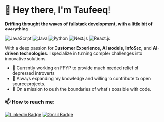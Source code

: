 # 👋 Hey there, I'm Taufeeq!
**Drifting throught the waves of fullstack development, with a little bit of everything**

![JavaScript](https://img.shields.io/badge/Code-JavaScript-informational?style=flat&logo=javascript&color=F7DF1E)
![Java](https://img.shields.io/badge/Code-Java-informational?style=flat&logo=java&color=FF0000)
![Python](https://img.shields.io/badge/Code-Python-informational?style=flat&logo=python&color=3776AB)
![Next.js](https://img.shields.io/badge/Framework-Next.js-informational?style=flat&logo=next.js&color=000000)
![React.js](https://img.shields.io/badge/Library-React.js-informational?style=flat&logo=react.js&color=ADD8E6)



With a deep passion for **Customer Experience, AI models, InfoSec,** and **AI-driven technologies**. I specialize in turning complex challenges into innovative solutions.

- 🔭 Currently working on FFYP to provide much needed relief of depressed introverts.
- 🌱 Always expanding my knowledge and willing to contribute to open source projects.
- 🚀 On a mission to push the boundaries of what's possible with code.

###  📫 How to reach me:

[![Linkedin Badge](https://img.shields.io/badge/-Taufeeq-blue?style=flat-square&logo=Linkedin&logoColor=white&link=https://www.linkedin.com/in/s-taufeeq-mustafa-281a13221/)](https://www.linkedin.com/in/s-taufeeq-mustafa-281a13221/)
[![Gmail Badge](https://img.shields.io/badge/Gmail-c14438?style=flat-square&logo=Gmail&logoColor=white&link=mailto:taufeeq.mustafa@gmail.com)](mailto:taufeeq.mustafa@gmail.com)



<!--
**taufeeq-mustafa/taufeeq-mustafa** is a ✨ _special_ ✨ repository because its `README.md` (this file) appears on your GitHub profile.

Here are some ideas to get you started:

- 🔭 I’m currently working on ...
- 🌱 I’m currently learning ...
- 👯 I’m looking to collaborate on ...
- 🤔 I’m looking for help with ...
- 💬 Ask me about ...
- 📫 How to reach me: ...
- 😄 Pronouns: ...
- ⚡ Fun fact: ...
-->
